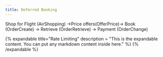 ```yaml
---
title: Deferred Booking
---
```


Shop for Flight (AirShopping) →Price offers(OfferPrice)→ Book (OrderCreate) → Retrieve (OrderRetrieve) → Payment (OrderChange)

{% expandable
   title="Rate Limiting"
description = "This is the expandable content. You can put any markdown content inside here." %}
{% /expandable %}

